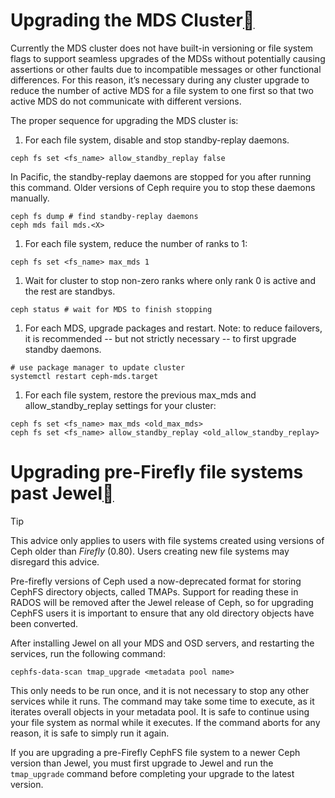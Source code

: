 # Upgrading the MDS Cluster[](https://docs.ceph.com/en/latest/cephfs/upgrading/#upgrading-the-mds-cluster)

Currently the MDS cluster does not have built-in versioning or file system flags to support seamless upgrades of the MDSs without potentially causing assertions or other faults due to incompatible messages or other functional differences. For this reason, it’s necessary during any cluster upgrade to reduce the number of active MDS for a file system to one first so that two active MDS do not communicate with different versions.

The proper sequence for upgrading the MDS cluster is:

1. For each file system, disable and stop standby-replay daemons.

```
ceph fs set <fs_name> allow_standby_replay false
```

In Pacific, the standby-replay daemons are stopped for you after running this command. Older versions of Ceph require you to stop these daemons manually.

```
ceph fs dump # find standby-replay daemons
ceph mds fail mds.<X>
```

1. For each file system, reduce the number of ranks to 1:

```
ceph fs set <fs_name> max_mds 1
```

1. Wait for cluster to stop non-zero ranks where only rank 0 is active and the rest are standbys.

```
ceph status # wait for MDS to finish stopping
```

1. For each MDS, upgrade packages and restart. Note: to reduce failovers, it is recommended -- but not strictly necessary -- to first upgrade standby daemons.

```
# use package manager to update cluster
systemctl restart ceph-mds.target
```

1. For each file system, restore the previous max_mds and allow_standby_replay settings for your cluster:

```
ceph fs set <fs_name> max_mds <old_max_mds>
ceph fs set <fs_name> allow_standby_replay <old_allow_standby_replay>
```

# Upgrading pre-Firefly file systems past Jewel[](https://docs.ceph.com/en/latest/cephfs/upgrading/#upgrading-pre-firefly-file-systems-past-jewel)

Tip

This advice only applies to users with file systems created using versions of Ceph older than *Firefly* (0.80). Users creating new file systems may disregard this advice.

Pre-firefly versions of Ceph used a now-deprecated format for storing CephFS directory objects, called TMAPs.  Support for reading these in RADOS will be removed after the Jewel release of Ceph, so for upgrading CephFS users it is important to ensure that any old directory objects have been converted.

After installing Jewel on all your MDS and OSD servers, and restarting the services, run the following command:

```
cephfs-data-scan tmap_upgrade <metadata pool name>
```

This only needs to be run once, and it is not necessary to stop any other services while it runs.  The command may take some time to execute, as it iterates overall objects in your metadata pool.  It is safe to continue using your file system as normal while it executes.  If the command aborts for any reason, it is safe to simply run it again.

If you are upgrading a pre-Firefly CephFS file system to a newer Ceph version than Jewel, you must first upgrade to Jewel and run the `tmap_upgrade` command before completing your upgrade to the latest version.